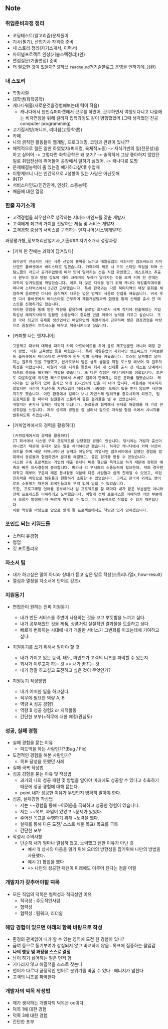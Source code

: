 ## Note

### 취업준비과정 정리

- 코딩테스트(알고리즘)문제풀이
- 기사(필기), 산업기사 자격증 준비
- 내 스토리 정리(자기소개서, 이력서)
- 파이널프로젝트 완성(기술스택정리)(완)
- 면접질문(기술면접) 준비
- 더 필요한 것이 있을까? 깃허브 `readme.md`?(기술블로그 운영을 안하기에..)(완)

### 내 스토리

- 학창시절
- 대학생(화학공학)
- 캐나다워홀(새로운것을경험해보는데 턱이 작음)
  - 캐나다에서 한인슈퍼마켓에서 근무를 하였어. 근무하면서 여행도다니고 나중에는 비자연장을 위해 컬리지 입학과정도 같이 병행했었어.(그때 생각했던 전공 computer programming)
- 고기집서빙(매니저, 리더쉽(고등학생))
- 카페
- 나의 굵직한 활동들이 웹개발, 프로그래밍, 코딩과 관련이 있나??
- 체력적으로 힘든 일만 하였었지(피지컬, 육체적노동) -> 지식기반의 일(전문성)을 하고 싶어어 -> 그렇다면 화학공학은 왜 포기? -> 솔직하게 그냥 좋아하지 않았던 일로 취업전선에 뛰어들어 공장에서 일하기 싫었어. -> 캐나다로 도망
- 문제해결능력이 좀 있는걸 얘기하고싶어!!수업때
- 이렇게보니 나는 인간적으로 J성향이 있는 사람은 아닌듯해
- INTP
- 서비스마인드(인간관계, 인성?, 소통능력)
- 배움에 대한 열정

### 한줄 자기소개

- 고객경험을 최우선으로 생각하는 서비스 마인드를 갖춘 개발자
- 고객에게 최고의 가치를 전달하는 제품 및 서비스 개발자
- 고객경험 중심의 서비스를 구축하는 엔지니어(시스템개발자)

과정평가형_정보처리산업기사_기출### 자기소개서 성장과정

- [커피 한 잔에는 과학이 담겨있다]

  ```
  화학공학 전공자인 저는 식품 산업에 흥미를 느끼고 매일유업의 자회사인 엠즈씨드의 커피브랜드 폴바셋에서 바리스타로 일했습니다. 카페라떼 제조 시 우유 스티밍 작업을 하며 스팀노즐의 각도나 공기주입량에 따라 맛이 달라지는 것을 직접 확인했고, 에스프레소 추출 시 원두의 양과 탬핑 강도에 따라 크레마의 두께가 달라지는 것을 보며 커피 한 잔에는 과학이 담겨있음을 깨달았습니다. 이후 더 많은 지식을 쌓기 위해 캐나다 워킹홀리데이를 떠나며 스타벅스에서 2년간 근무했습니다. 특히 한국과는 다른 북미지역의 매장 문화를 체험하며 음료뿐만 아니라 음식까지 다루는 넓은 범위의 식음료 산업을 배웠습니다. 귀국 후엔 다시 폴바셋에서 바리스타로 근무하며 제품개발팀과의 협업을 통해 신제품 출시 전 테스트를 진행하기도 했습니다.
  이러한 경험을 통해 얻은 역량을 활용하여 글로벌 회사로서 세계 각지에 진출해있는 기업 특성상 해외지사와의 원활한 소통능력이 중요한 만큼 외국어 능력을 키우고 싶습니다. 또한 국내 최고의 유제품 생산업체인 매일유업의 계열사에서 근무하며 쌓은 현장경험을 바탕으로 품질관리 프로세스를 배우고 적용시켜보고 싶습니다.
  ```

- [커피향 나는 엔지니어]

  ```
  고등학교 때부터 대학생 때까지 카페 아르바이트를 하며 음료 제조법뿐만 아니라 매장 관리 방법, 직원 교육방법 등을 배웠습니다. 특히 매일유업의 자회사인 엠즈씨드의 커피브랜드 폴바셋에서 바리스타로 근무하며 원두 감별 능력을 키웠습니다. 로스팅 날짜별로 달라지는 원두의 맛을 구별했고, 본사로부터 받은 생두 샘플을 직접 로스팅 해보며 각 원두의 특성을 익혔습니다. 이렇게 익힌 지식을 활용해 회사 내 신제품 출시 전 테스트 단계에서 제품의 품질을 확인하는 역할을 했습니다. 또 다른 장점은 캐나다에서의 생활입니다. 토론토 다운타운에 위치한 레스토랑에서 서버로 일하며 한국과는 다른 문화를 접했습니다. 캐나다는 팁 문화가 있어 음식값 외에 10~15%의 팁을 더 내야 합니다. 처음에는 익숙하지 않았지만 시간이 지날수록 자연스럽게 적응되어 나중에는 오히려 팁을 받지 않으면 서운해지기도 했습니다. 이런 환경에서 일하다 보니 자연스레 팀워크를 중요시하게 되었고, 팀 프로젝트를 할 때마다 팀원들과 소통하며 좋은 결과물을 낼 수 있었습니다.
  개발자는 혼자서 일하는 직업이 아닙니다. 동료들과 협력해서 문제를 해결했을 때 가장 큰 성취감을 느낍니다. 저의 성격과 경험을 잘 살려서 앞으로 계속될 협업 속에서 시너지를 발휘하도록 하겠습니다.
  ```

- [커피업계에서의 경력을 활용하다]

  ```
  [커피업계에서의 경력을 활용하다]
  IT 회사에서 시스템 구축 프로젝트를 담당했던 경험이 있습니다. 당시에는 개발자 출신이 아니었기 때문에 혼자서 모든 일을 처리해야만 했습니다. 하지만 캐나다에서 카페 아르바이트를 하며 배운 커뮤니케이션 능력과 매일유업 계열사인 엠즈씨드에서 일했던 경험을 발휘해서 동료들과 협업하면서 문제를 해결했고, 좋은 평가를 받을 수 있었습니다.
  시스템 구축 프로젝트는 기업의 매출 증대나 비용 절감을 목적으로 하기 때문에 정확한 예측과 빠른 의사결정이 중요합니다. 따라서 각 부서와의 소통능력이 필요한데, 저의 경우엔 대학교 때부터 꾸준히 해온 봉사활동 덕분에 다른 사람들과 쉽게 친해질 수 있었고, 이런 친화력을 바탕으로 팀원들과 원활하게 소통할 수 있었습니다. 그리고 한국어 외에도 영어로도 소통했기 때문에 외국인들과도 무리 없이 일할 수 있었습니다.
  또한, 프로그래밍 언어를 공부하거나 팀 프로젝트를 할 때마다 내가 맡은 부분뿐만 아니라 전체 프로세스를 이해하려고 노력했습니다. 이렇게 전체 프로세스를 이해하면 어떤 부분에서 오류가 발생했는지 빠르게 파악할 수 있고, 더 효율적으로 작업할 수 있기 때문입니다.
  이런 역량을 바탕으로 앞으로 맡게 될 프로젝트에서도 책임감 있게 임하겠습니다.
  ```

### 포인트 되는 키워드들

- 스터디 유경험
- 협업
- 깃 포트폴리오

### 자소서 팁

- 내가 하고싶은 말이 아니라 상대가 듣고 싶은 말로 작성(스토리나열x, how-result)
- 열심과 열정을 자소서에 단어로 강조x

### 지원동기

- 면접관이 원하는 진짜 지원동기

  - 내가 만든 서비스를 주변이 사용하는 것을 보고 뿌듯함을 느끼고 싶다.
  - 내가 공부해왔던 것을 제품, 상품처럼 실질적인 결과물을 도출하고 싶다.
  - 빠르게 변화하는 시대에 내가 개발한 서비스가 그변화를 이끄는데에 기여하고 싶다.

- 지원동기를 쓰기 위해서 알아야 할 것

  - 내가 가지고 있는 능력, 태도, 마인드가 고객의 니즈를 파악할 수 있는지
  - 회사가 이루고자 하는 것 == 내가 꿈꾸는 것
  - 내가 정말 하고싶고 도전하고 싶은 것이 무엇인가?

- 지원동기 작성방법
  - 내가 어떠한 일을 하고싶다.
  - 직무에 필요한 역량 A, B
  - 역량 A 성공 경험1
  - 역량 B 성공 경험2 or 지적활동
  - 간단한 포부(=직무에 대한 애정/관심도)

### 성공, 실패 경험

- 실패 경험을 묻는 이유
  - 피드백을 하는 사람인가?(Bug / Fix)
- 도전적인 경험을 해본 사람인가?
  - 목표 달성을 못했던 사례
- 실패 극복 작성법
- 성공 경험을 묻는 이유 및 작성법
  - 과거의 나의 성공 패턴 및 방법을 알아야 미래에도 성공할 수 있다고 추측하기 때문에 성공 경험에 대해 묻는다.
  - point 내가 성공한 이유가 무엇인지 명확히 알아야 한다.
- 성공, 실패경험 작성법
  - 저는 ~~경험을 통해 ~어려움을 극복하고 성공한 경험이 있습니다.
  - 저는 ~~목표, 과업이 있었고 ~문제가 있었다.
  - 주어진 목표를 수행하기 위해 ~노력을 했다.
  - 실패를 통해 다른 도전/ 스스로 세운 목표/ 목표를 극복
  - 간단한 포부
- 작성시 주의사항
  - 단순히 내가 얼마나 열심히 했고, 노력했고 뻔한 이유가 아닌 것
    - 예시 1) 상사의 마음을 읽기 위해 오더의 방향성을 잡기위해 나만의 방법을 사용했다.
    - 예시 2) 협업을 했다
    - => 나만의 성공한 패턴이 미래에도 이루어 진다는 점을 어필

### 개발자가 갖추어야할 덕목

- 모든 직업의 덕목은 협력성과 적극성인 이유
  - 적극성 : 주도적인사람
  - 협력성
  - 협력성 : 팀워크, 리더쉽

### 해당 경험이 있으면 아래의 항목 바탕으로 작성

- 환경의 관계없이 내가 할 수 있는 영역에 도전 한 경험이 있나?
- 급여 등으로 동기부여가 상실되지 않고 비교하지 않음 : 목표에 집중하는 몰입감
- **나의 행동 및 과정을 스스로 결정**
- 남이 하기 싫어하는 일은 먼저 함
- 기다리지 않고 해결책을 스스로 찾는다
- 언어가 다르다 긍정적인 언어로 분위기를 바꿀 수 있다 : 에너지가 넘친다
- 고객의 니즈를 파악한다

### 개발자의 덕목 작성법

- 제가 생각하는 개발자의 덕목은 oo이다.
- 덕목 1에 대한 경험
- 덕목 3에 대한 경험
- 간단한 포부
